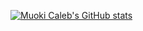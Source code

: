 [![Muoki Caleb's GitHub stats](https://github-readme-stats.vercel.app/api?username=muokicaleb&theme=vue-dark&count_private=true)](https://github.com/muokicaleb)